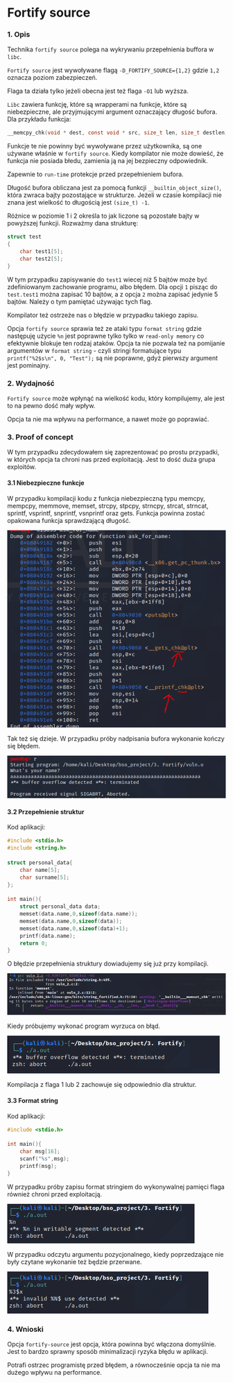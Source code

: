 # Fortify source

### 1. Opis

Technika `fortify source` polega na wykrywaniu przepełnienia buffora w `libc`. 

`Fortify source` jest wywoływane flagą `-D_FORTIFY_SOURCE={1,2}` gdzie `1,2` oznacza poziom zabezpieczeń.

Flaga ta działa tylko jeżeli obecna jest też flaga `-O1` lub wyższa.

`Libc` zawiera funkcję, które są wrapperami na funkcje, które są niebezpieczne, ale przyjmującymi argument oznaczający długość bufora. Dla przykładu funkcja:

```c
__memcpy_chk(void * dest, const void * src, size_t len, size_t destlen)
```

Funkcje te nie powinny być wywoływane przez użytkownika, są one używane właśnie w `fortify source`. Kiedy kompilator nie może dowieść, że funkcja nie posiada błedu, zamienia ją na jej bezpieczny odpowiednik.

Zapewnie to `run-time` protekcje przed przepełnieniem bufora.

Długość bufora obliczana jest za pomocą funkcji `__builtin_object_size()`, która zwraca bajty pozostające w strukturze. Jeżeli w czasie kompilacji nie znana jest wielkość to długością jest `(size_t) -1`.

Różnice w poziomie 1 i 2 określa to jak liczone są pozostałe bajty w powyższej funkcji. Rozważmy dana strukturę:

```c
struct test
{
    char test1[5];
    char test2[5];
}
```

W tym przypadku zapisywanie do `test1` wiecej niż 5 bajtów może być zdefiniowanym zachowanie programu, albo błędem. Dla opcji `1` pisząc do `test.test1` można zapisać 10 bajtów, a z opcja `2` można zapisać jedynie 5 bajtów. Należy o tym pamiętać używając tych flag.

Kompilator też ostrzeże nas o błędzie w przypadku takiego zapisu.

Opcja `fortify source` sprawia też ze ataki typu `format string` gdzie następuję użycie `%n` jest poprawne tylko tylko w `read-only memory` co efektywnie blokuje ten rodzaj ataków. Opcja ta nie pozwala też na pomijanie argumentów w `format string` - czyli stringi formatujące typu `printf("%2$s\n", 0, "Test");` są nie poprawne, gdyż pierwszy argument jest pominajny.



### 2. Wydajność

`Fortify source` może wpłynąć na wielkość kodu, który kompilujemy, ale jest to na pewno dość mały wpływ.

Opcja ta nie ma wpływu na performance, a nawet może go poprawiać.

### 3. Proof of concept

W tym przypadku zdecydowałem się zaprezentować po prostu przypadki, w których opcja ta chroni nas przed exploitacją. Jest to dość duża grupa exploitów.

#### 3.1 Niebezpieczne funkcje

W przypadku kompilacji kodu z funkcja niebezpieczną typu memcpy, mempcpy, memmove, memset, strcpy, stpcpy, strncpy, strcat, strncat, sprintf, vsprintf, snprintf, vsnprintf oraz gets. Funkcja powinna zostać opakowana funkcja sprawdzającą długość.

![img.png](img/img.png)

Tak też się dzieje. W przypadku próby nadpisania bufora wykonanie kończy się błędem.

![img_1.png](img/img_1.png)

#### 3.2 Przepełnienie struktur

Kod aplikacji:

```c
#include <stdio.h>
#include <string.h>

struct personal_data{
	char name[5];
	char surname[5];
};

int main(){
	struct personal_data data;
	memset(data.name,0,sizeof(data.name));
	memset(data.name,0,sizeof(data));
	memset(data.name,0,sizeof(data)+1);
	printf(data.name);
	return 0;
}


```

O błędzie przepełnienia struktury dowiadujemy się już przy kompilacji.

![img_2.png](img/img_2.png)

Kiedy próbujemy wykonać program wyrzuca on błąd.

![img_3.png](img/img_3.png)

Kompilacja z flaga 1 lub 2 zachowuje się odpowiednio dla struktur.

#### 3.3 Format string

Kod aplikacji:

```c
#include <stdio.h>

int main(){
	char msg[16];
	scanf("%s",msg);
	printf(msg);
}
```
W przypadku próby zapisu format stringiem do wykonywalnej pamięci flaga również chroni przed exploitacją.

![img_4.png](img/img_4.png)

W przypadku odczytu argumentu pozycjonalnego, kiedy poprzedzające nie były czytane wykonanie też będzie przerwane.

![img_5.png](img/img_5.png)

### 4. Wnioski

Opcja `fortify-source` jest opcja, która powinna być włączona domyślnie. Jest to bardzo sprawny sposób minimalizacji ryzyka błędu w aplikacji. 


Potrafi ostrzec programistę przed błędem, a równocześnie opcja ta nie ma dużego wpływu na performance.